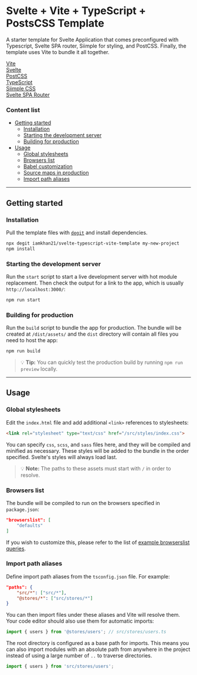 # Svelte + Vite + TypeScript + PostsCSS Template

A starter template for Svelte Application that comes preconfigured with Typescript, Svelte SPA router, Siimple for styling, and PostCSS. Finally, the template uses Vite to bundle it all together.

[Vite](https://vitejs.dev)  
[Svelte](https://svelte.dev)  
[PostCSS](https://postcss.org)  
[TypeScript](https://www.typescriptlang.org)  
[Siimple CSS](https://docs.siimple.xyz)     
[Svelte SPA Router](https://github.com/ItalyPaleAle/svelte-spa-route)  


### Content list
- [Getting started](#getting-started)
    - [Installation](#installation)
    - [Starting the development server](#starting-the-development-server)
    - [Building for production](#building-for-production)
- [Usage](#usage)
    - [Global stylesheets](#global-stylesheets)
    - [Browsers list](#browsers-list)
    - [Babel customization](#babel-customization)
    - [Source maps in production](#source-maps-in-production)
    - [Import path aliases](#import-path-aliases)

---

## Getting started

### Installation

Pull the template files with [`degit`](https://github.com/Rich-Harris/degit) and install dependencies.

```bash
npx degit iamkhan21/svelte-typescript-vite-template my-new-project
npm install
```

### Starting the development server

Run the `start` script to start a live development server with hot module replacement. Then check the output for a link to the app, which is usually `http://localhost:3000/`:

```bash
npm run start
```

### Building for production

Run the `build` script to bundle the app for production. The bundle will be created at `/dist/assets/` and the `dist` directory will contain all files you need to host the app:

```bash
npm run build
```

> 💡 **Tip:** You can quickly test the production build by running `npm run preview` locally.

---

## Usage

### Global stylesheets

Edit the `index.html` file and add additional `<link>` references to stylesheets:

```html
<link rel="stylesheet" type="text/css" href="/src/styles/index.css">
```

You can specify `css`, `scss`, and `sass` files here, and they will be compiled and minified as necessary. These styles
will be added to the bundle in the order specified. Svelte's styles will always load last.

> 💡 **Note:** The paths to these assets must start with `/` in order to resolve.

### Browsers list

The bundle will be compiled to run on the browsers specified in `package.json`:

```json
"browserslist": [
    "defaults"
]
```

If you wish to customize this, please refer to the list of
[example browserslist queries](https://github.com/browserslist/browserslist#full-list).

### Import path aliases

Define import path aliases from the `tsconfig.json` file. For example:

```json
"paths": {
    "src/*": ["src/*"],
    "@stores/*": ["src/stores/*"]
}
```

You can then import files under these aliases and Vite will resolve them. Your code editor should also use them
for automatic imports:

```ts
import { users } from '@stores/users'; // src/stores/users.ts
```

The root directory is configured as a base path for imports. This means you can also import modules with an absolute
path from anywhere in the project instead of using a large number of `..` to traverse directories.

```ts
import { users } from 'src/stores/users';
```


